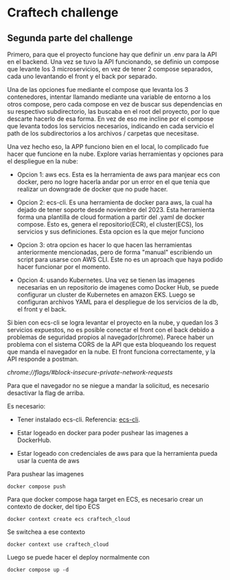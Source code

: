 # Craftech challenge

## Segunda parte del challenge

Primero, para que el proyecto funcione hay que definir un .env para la API en el backend. Una vez se tuvo la API funcionando, se definio un compose que levante los 3 microservicios, en vez de tener 2 compose separados, cada uno levantando el front y el back por separado.

Una de las opciones fue mediante el compose que levanta los 3 contenedores, intentar llamando mediante una variable de entorno a los otros compose, pero cada compose en vez de buscar sus dependencias en su respectivo subdirectorio, las buscaba en el root del proyecto, por lo que descarte hacerlo de esa forma. En vez de eso me incline por el compose que levanta todos los servicios necesarios, indicando en cada servicio el path de los subdirectorios a los archivos / carpetas que necesitase.

Una vez hecho eso, la APP funciono bien en el local, lo complicado fue hacer que funcione en la nube. Explore varias herramientas y opciones para el despliegue en la nube:

- Opcion 1: aws ecs. Esta es la herramienta de aws para manjear ecs con docker, pero no logre hacerla andar por un error en el que tenia que realizar un downgrade de docker que no pude hacer.

- Opcion 2: ecs-cli. Es una herramienta de docker para aws, la cual ha dejado de tener soporte desde noviembre del 2023. Esta herramienta forma una plantilla de cloud formation a partir del .yaml de docker compose. Esto es, genera el repositorio(ECR), el cluster(ECS), los servicios y sus definiciones. Esta opcion es la que mejor funciono

- Opcion 3: otra opcion es hacer lo que hacen las herramientas anteriormente mencionadas, pero de forma "manual" escribiendo un script para usarse con AWS CLI. Este no es un aproach que haya podido hacer funcionar por el momento.

- Opcion 4: usando Kubernetes. Una vez se tienen las imagenes necesarias en un repositorio de imagenes como Docker Hub, se puede configurar un cluster de Kubernetes en amazon EKS. Luego se configuran archivos YAML para el despliegue de los servicios de la db, el front y el back.

Si bien con ecs-cli se logra levantar el proyecto en la nube, y quedan los 3 servicios expuestos, no es posible conectar el front con el back debido a problemas de seguridad propios al navegador(chrome). Parece haber un problema con el sistema CORS de la API que esta bloqueando los request que manda el navegador en la nube. El front funciona correctamente, y la API responde a postman.

*chrome://flags/#block-insecure-private-network-requests*

Para que el navegador no se niegue a mandar la solicitud, es necesario desactivar la flag de arriba.

Es necesario: 

- Tener instalado ecs-cli. Referencia: [ecs-cli](https://www.docker.com/blog/docker-compose-from-local-to-amazon-ecs/). 
  
- Estar logeado en docker para poder pushear las imagenes a DockerHub. 

- Estar logeado con credenciales de aws para que la herramienta pueda usar la cuenta de aws

Para pushear las imagenes

` docker compose push `

Para que docker compose haga target en ECS, es necesario crear un contexto de docker, del tipo ECS

` docker context create ecs craftech_cloud `

Se switchea a ese contexto 

` docker context use craftech_cloud `

Luego se puede hacer el deploy normalmente con

` docker compose up -d `
